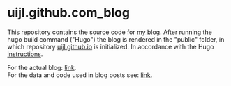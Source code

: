 # uijl.github.com_blog

This repository contains the source code for [my blog](https://uijl.github.io). After running the hugo build command ("Hugo") the blog is rendered in the "public" folder, in which repository [uijl.github.io](https://github.com/uijl/uijl.github.io) is initialized. In accordance with the Hugo [instructions](https://gohugo.io/hosting-and-deployment/hosting-on-github/#step-by-step-instructions).


For the actual blog: [link](https://uijl.github.io). <br>
For the data and code used in blog posts see: [link](https://github.com/uijl/uijl.github.io_code).
